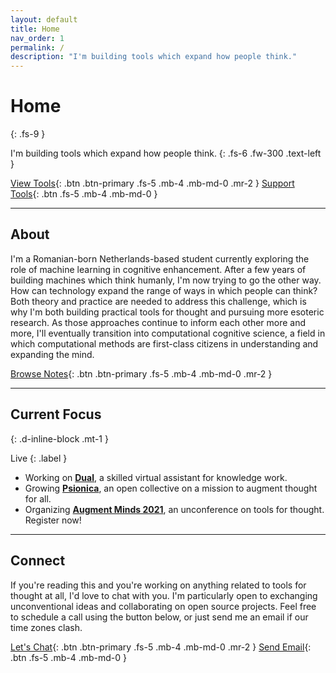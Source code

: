 ```yaml
---
layout: default
title: Home
nav_order: 1
permalink: /
description: "I'm building tools which expand how people think."
---
```


# Home
{: .fs-9 }

I'm building tools which expand how people think.
{: .fs-6 .fw-300 .text-left }

[View Tools](/docs/tools/){: .btn .btn-primary .fs-5 .mb-4 .mb-md-0 .mr-2 } [Support Tools](https://opencollective.com/psionica){: .btn .fs-5 .mb-4 .mb-md-0 }

---

## About

I'm a Romanian-born Netherlands-based student currently exploring the role of machine learning in cognitive enhancement. After a few years of building machines which think humanly, I'm now trying to go the other way. How can technology expand the range of ways in which people can think? Both theory and practice are needed to address this challenge, which is why I'm both building practical tools for thought and pursuing more esoteric research. As those approaches continue to inform each other more and more, I'll eventually transition into computational cognitive science, a field in which computational methods are first-class citizens in understanding and expanding the mind.

[Browse Notes](https://paulbricman.com/secondbrain/){: .btn .btn-primary .fs-5 .mb-4 .mb-md-0 .mr-2 }

---

## Current Focus
{: .d-inline-block .mt-1 }

Live
{: .label }

- Working on [**Dual**](https://psionica.org/docs/workshop/dual/), a skilled virtual assistant for knowledge work.
- Growing [**Psionica**](https://psionica.org/), an open collective on a mission to augment thought for all.
- Organizing [**Augment Minds 2021**](https://opencollective.com/psionica/events/augment-minds-7d13842a), an unconference on tools for thought. Register now!

---

## Connect

If you're reading this and you're working on anything related to tools for thought at all, I'd love to chat with you. I'm particularly open to exchanging unconventional ideas and collaborating on open source projects. Feel free to schedule a call using the button below, or just send me an email if our time zones clash.

[Let's Chat](https://calendly.com/paulbricman/chat){: .btn .btn-primary .fs-5 .mb-4 .mb-md-0 .mr-2 } [Send Email](mailto:paulbricman@protonmail.com){: .btn .fs-5 .mb-4 .mb-md-0 }